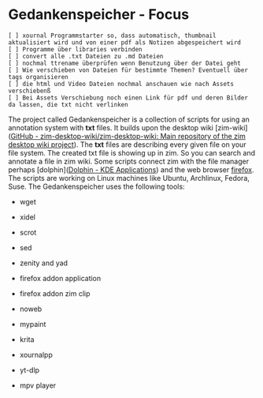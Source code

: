 # Gedankenspeicher - Focus
	[ ] xournal Programmstarter so, dass automatisch, thumbnail aktualisiert wird und von einer pdf als Notizen abgespeichert wird
	[ ] Programme über libraries verbinden
	[ ] convert alle .txt Dateien zu .md Dateien
	[ ] nochmal ttrename überprüfen wenn Benutzung über der Datei geht
	[ ] Wie verschieben von Dateien für bestimmte Themen? Eventuell über tags organisieren
    [ ] die html und Video Dateien nochmal anschauen wie nach Assets verschiebenß
	[ ] Bei Assets Verschiebung noch einen Link für pdf und deren Bilder da lassen, die txt nicht verlinken


The project called Gedankenspeicher is a collection of scripts for using an annotation system with **txt** files. It builds upon the desktop wiki [zim-wiki]([GitHub - zim-desktop-wiki/zim-desktop-wiki: Main repository of the zim desktop wiki project](https://github.com/zim-desktop-wiki/zim-desktop-wiki)). The **txt** files are describing every given file on your file system. The created txt file is showing up in zim. So you can search and annotate a file in zim wiki. Some scripts connect zim with the file manager perhaps [dolphin]([Dolphin - KDE Applications](https://apps.kde.org/dolphin/)) and the web browser [firefox](https://www.mozilla.org/en-US/firefox/new/). The scripts are working on Linux machines like Ubuntu, Archlinux, Fedora, Suse. The Gedankenspeicher uses the following tools:

- wget

- xidel

- scrot

- sed

- zenity and yad

- firefox addon application

- firefox addon zim clip

- noweb

- mypaint

- krita

- xournalpp

- yt-dlp

- mpv player
